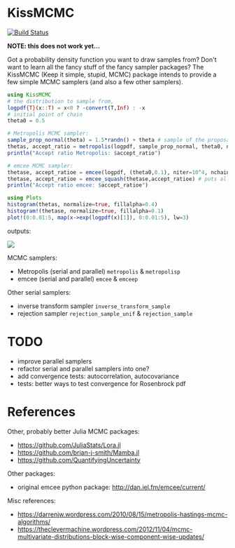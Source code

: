 # KissMCMC

[![Build Status](https://travis-ci.org/mauro3/KissMCMC.jl.svg?branch=master)](https://travis-ci.org/mauro3/KissMCMC.jl)

**NOTE: this does not work yet...**

Got a probability density function you want to draw samples from?
Don't want to learn all the fancy stuff of the fancy sampler packages?
The KissMCMC (Keep it simple, stupid, MCMC) package intends to provide
a few simple MCMC samplers (and also a few other samplers).

```julia
using KissMCMC
# the distribution to sample from,
logpdf{T}(x::T) = x<0 ? -convert(T,Inf) : -x
# initial point of chain
theta0 = 0.5

# Metropolis MCMC sampler:
sample_prop_normal(theta) = 1.5*randn() + theta # sample of the proposal (or jump) distribution:
thetas, accept_ratio = metropolis(logpdf, sample_prop_normal, theta0, niter=10^5)
println("Accept ratio Metropolis: $accept_ratio")

# emcee MCMC sampler:
thetase, accept_ratioe = emcee(logpdf, (theta0,0.1), niter=10^4, nchains=10)
thetase, accept_ratioe = emcee_squash(thetase,accept_ratioe) # puts all chains into one
println("Accept ratio emcee: $accept_ratioe")

using Plots
histogram(thetas, normalize=true, fillalpha=0.4)
histogram!(thetase, normalize=true, fillalpha=0.1)
plot!(0:0.01:5, map(x->exp(logpdf(x)[1]), 0:0.01:5), lw=3)
```
outputs:

![](https://cloud.githubusercontent.com/assets/4098145/16770344/dcb4a47a-484c-11e6-8f6e-0c2d223e9443.png)

MCMC samplers:

- Metropolis (serial and parallel) `metropolis` & `metropolisp`
- emcee (serial and parallel) `emcee` & `emceep`

Other serial samplers:

- inverse transform sampler `inverse_transform_sample`
- rejection sampler `rejection_sample_unif` & `rejection_sample`

# TODO

- improve parallel samplers
- refactor serial and parallel samplers into one?
- add convergence tests: autocorrelation, autocovariance
- tests: better ways to test convergence for Rosenbrock pdf

# References

Other, probably better Julia MCMC packages:

- https://github.com/JuliaStats/Lora.jl
- https://github.com/brian-j-smith/Mamba.jl
- https://github.com/QuantifyingUncertainty

Other packages:

- original emcee python package: http://dan.iel.fm/emcee/current/

Misc references:

- https://darrenjw.wordpress.com/2010/08/15/metropolis-hastings-mcmc-algorithms/
- https://theclevermachine.wordpress.com/2012/11/04/mcmc-multivariate-distributions-block-wise-component-wise-updates/
